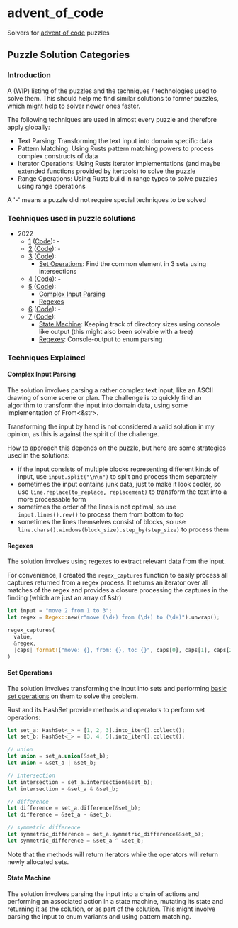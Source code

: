 # advent_of_code
Solvers for [advent of code](https://adventofcode.com/) puzzles

## Puzzle Solution Categories
### Introduction
A (WIP) listing of the puzzles and the techniques / technologies used to solve them. This should help me find similar
solutions to former puzzles, which might help to solver newer ones faster.

The following techniques are used in almost every puzzle and therefore apply globally:
- Text Parsing: Transforming the text input into domain specific data
- Pattern Matching: Using Rusts pattern matching powers to process complex constructs of data
- Iterator Operations: Using Rusts iterator implementations (and maybe extended functions provided by itertools) to solve the puzzle
- Range Operations: Using Rusts build in range types to solve puzzles using range operations

A '-' means a puzzle did not require special techniques to be solved

### Techniques used in puzzle solutions
- 2022
  - [1](https://adventofcode.com/2022/day/1) ([Code](./src/y2022/d1.rs)): -
  - [2](https://adventofcode.com/2022/day/2) ([Code](./src/y2022/d2.rs)): -
  - [3](https://adventofcode.com/2022/day/3) ([Code](./src/y2022/d3.rs)): 
    - [Set Operations](#set-operations): Find the common element in 3 sets using intersections
  - [4](https://adventofcode.com/2022/day/4) ([Code](./src/y2022/d4.rs)): -
  - [5](https://adventofcode.com/2022/day/5) ([Code](./src/y2022/d5.rs)):
    - [Complex Input Parsing](#complex-input-parsing)
    - [Regexes](#regexes)
  - [6](https://adventofcode.com/2022/day/6) ([Code](./src/y2022/d6.rs)): -
  - [7](https://adventofcode.com/2022/day/6) ([Code](./src/y2022/d7.rs)):
    - [State Machine](#state-machine): Keeping track of directory sizes using console like output (this might also been solvable with a tree)
    - [Regexes](#regexes): Console-output to enum parsing

### Techniques Explained
#### Complex Input Parsing
The solution involves parsing a rather complex text input, like an ASCII drawing of some scene or plan. 
The challenge is to quickly find an algorithm to transform the input into domain data, using some implementation of From<&str>.

Transforming the input by hand is not considered a valid solution in my opinion, as this is against the spirit of the challenge.

How to approach this depends on the puzzle, but here are some strategies used in the solutions:
- if the input consists of multiple blocks representing different kinds of input, use ``input.split("\n\n")`` to split and process them separately
- sometimes the input contains junk data, just to make it look cooler, so use ``line.replace(to_replace, replacement)`` to transform the text into a more processable form
- sometimes the order of the lines is not optimal, so use ``input.lines().rev()`` to process them from bottom to top
- sometimes the lines themselves consist of blocks, so use ``line.chars().windows(block_size).step_by(step_size)`` to process them

#### Regexes
The solution involves using regexes to extract relevant data from the input.

For convenience, I created the ``regex_captures`` function to easily process all captures returned from a regex process.
It returns an iterator over all matches of the regex and provides a closure processing the captures in the finding (which are just an array of &str)

```rust
let input = "move 2 from 1 to 3";
let regex = Regex::new(r"move (\d+) from (\d+) to (\d+)").unwrap();

regex_captures(
  value,
  &regex,
  |caps| format!("move: {}, from: {}, to: {}", caps[0], caps[1], caps[2])
)
```

#### Set Operations
The solution involves transforming the input into sets and performing
[basic set operations](https://en.wikipedia.org/wiki/Set_(mathematics)#Basic_operations) on them to solve the problem.

Rust and its HashSet provide methods and operators to perform set operations:

```rust
let set_a: HashSet<_> = [1, 2, 3].into_iter().collect();
let set_b: HashSet<_> = [3, 4, 5].into_iter().collect();

// union
let union = set_a.union(&set_b);
let union = &set_a | &set_b;

// intersection
let intersection = set_a.intersection(&set_b);
let intersection = &set_a & &set_b;

// difference
let difference = set_a.difference(&set_b);
let difference = &set_a - &set_b;

// symmetric difference
let symmetric_difference = set_a.symmetric_difference(&set_b);
let symmetric_difference = &set_a ^ &set_b;
```

Note that the methods will return iterators while the operators will return newly allocated sets.


#### State Machine
The solution involves parsing the input into a chain of actions and performing an associated
action in a state machine, mutating its state and returning it as the solution, or as part
of the solution. This might involve parsing the input to enum variants and using pattern
matching.